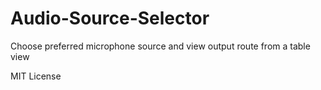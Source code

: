# Audio-Source-Selector
Choose preferred microphone source and view output route from a table view

MIT License
